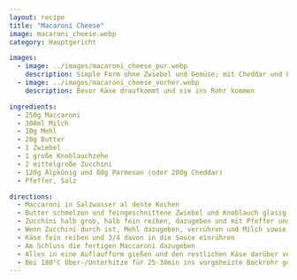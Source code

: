 ```yaml
---
layout: recipe
title: "Macaroni Cheese"
image: macaroni_cheese.webp
category: Hauptgericht

images:
  - image: ../images/macaroni_cheese_pur.webp
    description: Simple Form ohne Zwiebel und Gemüse; mit Cheddar und Penne statt Macaroni (passt nicht so gut). Butter schmelzen, Mehl und Milch dazu, dann Käse und danach Nudeln reingeben
  - image: ../images/macaroni_cheese_vorher.webp
    description: Bevor Käse draufkommt und sie ins Rohr kommen

ingredients:
  - 250g Maccaroni
  - 300ml Milch
  - 10g Mehl
  - 20g Butter
  - 1 Zwiebel
  - 1 große Knoblauchzehe
  - 2 mittelgroße Zucchini
  - 120g Alpkönig und 80g Parmesan (oder 200g Cheddar)
  - Pfeffer, Salz

directions:
  - Maccaroni in Salzwasser al dente Kochen
  - Butter schmelzen und feingeschnittene Zwiebel und Knoblauch glasig dünsten
  - Zucchini halb grob, halb fein reiben, dazugeben und mit Pfeffer und Suppenwürze würzen
  - Wenn Zucchini durch ist, Mehl dazugeben, verrühren und Milch sowie etwas Pfeffer dazugeben
  - Käse fein reiben und 3/4 davon in die Sauce einrühren
  - Am Schluss die fertigen Maccaroni dazugeben
  - Alles in eine Auflaufform gießen und den restlichen Käse darüber verteilen
  - Bei 180°C Ober-/Unterhitze für 25-30min ins vorgeheizte Backrohr geben
---
```

